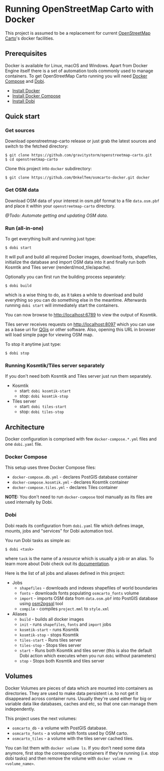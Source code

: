 # Running OpenStreetMap Carto with Docker

This project is assumed to be a replacement for current [OpenStreetMap Carto](https://github.com/gravitystorm/openstreetmap-carto)'s docker facilities. 

## Prerequisites

Docker is available for Linux, macOS and Windows. Apart from Docker Engine itself there is a set of automation tools
commonly used to manage containers. To get OpenStreetMap Carto running you will need [Docker Compose](https://docs.docker.com/compose/) 
and [Dobi](https://dnephin.github.io/dobi/).

* [Install Docker](https://docs.docker.com/engine/installation/)
* [Install Docker Compose](https://docs.docker.com/compose/install/)
* [Install Dobi](https://dnephin.github.io/dobi/install.html)

## Quick start

### Get sources
 
Download openstreetmap-carto release or just grab the latest sources and switch to the fetched directory:

```
$ git clone https://github.com/gravitystorm/openstreetmap-carto.git
$ cd openstreetmap-carto
```

Clone this project into `docker` subdirectory:

```
$ git clone https://github.com/OnkelTem/osmcarto-docker.git docker
```

### Get OSM data

Download OSM data of your interest in osm.pbf format to a file `data.osm.pbf` and place it within your `openstreetmap-carto` directory.

*@Todo: Automate getting and updating OSM data.*

### Run (all-in-one)

To get everything built and running just type:
```
$ dobi start
```
It will pull and build all required Docker images, download fonts, shapefiles, initialize the database and import OSM data into it 
and finally run both Kosmtik and Tiles server (renderd/mod_tile/apache).

Optionally you can first run the building process separately:
```
$ dobi build
```
which is a wise thing to do, as it takes a while to download and build everything so you can do something else in the meantime.
Afterwards running `dobi start` will immediately start the containers.

You can now browse to [http://localhost:6789](http://localhost:6789) to view the output of Kosmtik.

Tiles server receives requests on [http://localhost:8097](http://localhost:8097) which you can use as a base uri for [QGis](https://www.qgis.org) 
or other software. Also, opening this URL in browser will load simple page for viewing OSM map.

To stop it anytime just type:
```
$ dobi stop
```

### Running Kosmtik/Tiles server separately

If you don't need both Kosmtik and Tiles server just run them separately.

* Kosmtik
  * start: `dobi kosmtik-start`
  * stop: `dobi kosmtik-stop`
* Tiles server
  * start: `dobi tiles-start`
  * stop: `dobi tiles-stop`
  
## Architecture

Docker configuration is comprised with few `docker-compose.*.yml` files and one `dobi.yaml` file.

### Docker Compose

This setup uses three Docker Compose files:

* `docker-compose.db.yml` - declares PostGIS database container
* `docker-compose.kosmtik.yml` - declares Kosmtik container
* `docker-compose.tiles.yml` - declares Tiles container

**NOTE:** You don't need to run `docker-compose` tool manually as its files are used internally by Dobi.

### Dobi

Dobi reads its configuration from `dobi.yaml` file which defines image, mounts, jobs and "services" for Dobi automation tool.

You run Dobi tasks as simple as:
```
$ dobi <task>
```
where `task` is the name of a *resource* which is usually a job or an alias. To learn more about Dobi check out its [documentation](https://dnephin.github.io/dobi/).

Here is the list of all jobs and aliases defined in this project: 

* Jobs
  * `shapefiles` - downloads and indexes shapefiles of world boundaries
  * `fonts` - downloads fonts populating `osmcarto_fonts` volume
  * `import` - imports OSM data from `data.osm.pbf` into PostGIS database using [osm2pgsql](https://github.com/openstreetmap/osm2pgsql) tool
  * `compile` - compiles `project.mml` to `style.xml`
* Aliases
  * `build` - builds all docker images
  * `init` - runs `shapefiles`, `fonts` and `import` jobs
  * `kosmtik-start` - runs Kosmtik
  * `kosmtik-stop` - stops Kosmtik
  * `tiles-start` - Runs tiles server
  * `tiles-stop` - Stops tiles server
  * `start` - Runs both Kosmtik and tiles server (this is also the default Dobi action which executes when you run `dobi` without parameters) 
  * `stop` - Stops both Kosmtik and tiles server

## Volumes

Docker Volumes are pieces of data which are mounted into containers as directories. They are used to make data persistent i.e. to not get it disappeared
across container runs. Usually they're used either for big or variable data like databases, caches and etc, so that one can manage them
independently.

This project uses the next volumes:

* `osmcarto_db` - a volume with PostGIS database.
* `osmcarto_fonts` - a volume with fonts used by OSM carto.
* `osmcarto_tiles` - a volume with the tiles server cached tiles.

You can list them with `docker volume ls`. If you don't need some data anymore, first stop the corresponding containers if they're running (i.e. stop dobi tasks) 
and then remove the volume with `docker volume rm <volume_name>`.  

